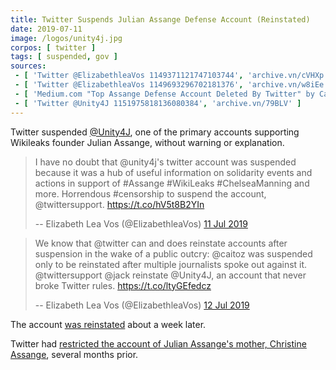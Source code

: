 ```yaml
---
title: Twitter Suspends Julian Assange Defense Account (Reinstated)
date: 2019-07-11
image: /logos/unity4j.jpg
corpos: [ twitter ]
tags: [ suspended, gov ]
sources:
 - [ 'Twitter @ElizabethleaVos 1149371121747103744', 'archive.vn/cVHXp' ]
 - [ 'Twitter @ElizabethleaVos 1149693296702181376', 'archive.vn/w8iEe' ]
 - [ 'Medium.com "Top Assange Defense Account Deleted By Twitter" by Caitlin Johnstone (12 Jul 2019)', 'archive.vn/2vZUx' ]
 - [ 'Twitter @Unity4J 1151975818136080384', 'archive.vn/79BLV' ]
---
```


Twitter suspended [@Unity4J](https://twitter.com/Unity4J), one of the primary
accounts supporting Wikileaks founder Julian Assange, without warning or
explanation.

> I have no doubt that @unity4j's twitter account was suspended because it was
> a hub of useful information on solidarity events and actions in support of
> #Assange #WikiLeaks #ChelseaManning and more. Horrendous #censorship to
> suspend the account, @twittersupport. https://t.co/hV5t8B2YIn
> 
> -- Elizabeth Lea Vos (@ElizabethleaVos) [11 Jul 2019](https://archive.vn/cVHXp)

> We know that @twitter can and does reinstate accounts after suspension in the
> wake of a public outcry: @caitoz was suspended only to be reinstated after
> multiple journalists spoke out against it. @twittersupport @jack reinstate
> @Unity4J, an account that never broke Twitter rules. https://t.co/ltyGEfedcz
>
> -- Elizabeth Lea Vos (@ElizabethleaVos) [12 Jul 2019](https://archive.vn/w8iEe)

The account [was reinstated](https://archive.vn/79BLV) about a week later.

Twitter had [restricted the account of Julian Assange's mother, Christine
Assange](/e/twitter-restricts-julian-assanges-mother/), several months
prior.
